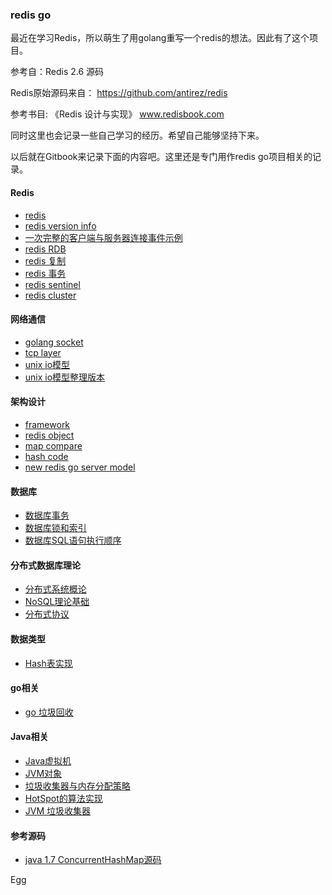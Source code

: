 
### redis go

最近在学习Redis，所以萌生了用golang重写一个redis的想法。因此有了这个项目。

参考自：Redis 2.6 源码

Redis原始源码来自： https://github.com/antirez/redis

参考书目: 《Redis 设计与实现》 www.redisbook.com

同时这里也会记录一些自己学习的经历。希望自己能够坚持下来。

以后就在Gitbook来记录下面的内容吧。这里还是专门用作redis go项目相关的记录。

#### Redis
* [redis](https://github.com/antirez/redis)
* [redis version info ](https://github.com/SwanSpouse/redis_go/blob/master/z_docs/redis/redis_version.md)
* [一次完整的客户端与服务器连接事件示例](https://github.com/SwanSpouse/redis_go/blob/master/z_docs/redis/conn_event.md)
* [redis RDB](https://github.com/SwanSpouse/redis_go/blob/master/z_docs/redis/redis_rdb.md)
* [redis 复制](https://github.com/SwanSpouse/redis_go/blob/master/z_docs/redis/redis_duplicate.md)
* [redis 事务](https://github.com/SwanSpouse/redis_go/blob/master/z_docs/redis/redis_transaction.md)
* [redis sentinel](https://github.com/SwanSpouse/redis_go/blob/master/z_docs/redis/redis_sentinel.md)
* [redis cluster](https://github.com/SwanSpouse/redis_go/blob/master/z_docs/redis/redis_cluster.md)

#### 网络通信
* [golang socket](https://github.com/SwanSpouse/redis_go/blob/master/z_docs/socket/socket.md)
* [tcp layer](https://github.com/SwanSpouse/redis_go/blob/master/z_docs/socket/tcp_layer.md)
* [unix io模型](https://github.com/SwanSpouse/redis_go/blob/master/z_docs/socket/unix%20io.md)
* [unix io模型整理版本](https://github.com/SwanSpouse/redis_go/blob/master/z_docs/socket/my_unix_io.md)

#### 架构设计
* [framework](https://github.com/SwanSpouse/redis_go/blob/master/z_docs/framework/framework.md)
* [redis object](https://github.com/SwanSpouse/redis_go/blob/master/z_docs/framework/redis_object.md)
* [map compare](https://github.com/SwanSpouse/redis_go/blob/master/z_docs/framework/map%20compare.md)
* [hash code](https://github.com/SwanSpouse/redis_go/blob/master/z_docs/framework/hash_code.md)
* [new redis go server model](https://github.com/SwanSpouse/redis_go/blob/master/z_docs/framework/redis_go_server_model.md)

#### 数据库
* [数据库事务](https://github.com/SwanSpouse/redis_go/blob/master/z_docs/database/db_transaction.md)
* [数据库锁和索引](https://github.com/SwanSpouse/redis_go/blob/master/z_docs/database/database_index.md)
* [数据库SQL语句执行顺序](https://github.com/SwanSpouse/redis_go/blob/master/z_docs/database/database_sql_order.md)

#### 分布式数据库理论
* [分布式系统概论](https://github.com/SwanSpouse/redis_go/blob/master/z_docs/theory/distributed_system.md)
* [NoSQL理论基础](https://github.com/SwanSpouse/redis_go/blob/master/z_docs/theory/nosql_theory.md)
* [分布式协议](https://github.com/SwanSpouse/redis_go/blob/master/z_docs/theory/distributed_protocol.md)

#### 数据类型
* [Hash表实现](https://github.com/SwanSpouse/redis_go/blob/master/z_docs/data_type/redis_go_dict.md)

#### go相关
* [go 垃圾回收](https://github.com/SwanSpouse/redis_go/blob/master/z_docs/golang/golang_gc.md)

#### Java相关
* [Java虚拟机](https://github.com/SwanSpouse/redis_go/blob/master/z_docs/jvm/1.java_jvm.md)
* [JVM对象](https://github.com/SwanSpouse/redis_go/blob/master/z_docs/jvm/2.java_jvm_object.md)
* [垃圾收集器与内存分配策略](https://github.com/SwanSpouse/redis_go/blob/master/z_docs/jvm/3.memory_distribution.md)
* [HotSpot的算法实现](https://github.com/SwanSpouse/redis_go/blob/master/z_docs/jvm/4.hotspot.md)
* [JVM 垃圾收集器](https://github.com/SwanSpouse/redis_go/blob/master/z_docs/jvm/5.garbage_collection.md)

#### 参考源码
* [java 1.7 ConcurrentHashMap源码](https://github.com/SwanSpouse/redis_go/blob/master/z_docs/source_code/java_concurrent_hashmap.java)


Egg
